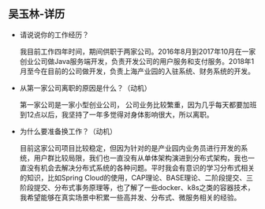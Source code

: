 ## 吴玉林-详历

- 请说说你的工作经历？

  我目前工作四年时间，期间供职于两家公司。2016年8月到2017年10月在一家创业公司做Java服务端开发，负责开发公司的用户服务和支付服务。2018年1月至今在目前的公司做开发，负责上海产业园的入驻系统、财务系统的开发。

- 从第一家公司离职的原因是什么？（动机）

  第一家公司是一家小型创业公司， 公司业务比较繁重，因为几乎每天都要加班到12点以后，我坚持了一年多觉得对身体影响很大，所以离职。

- 为什么要准备换工作？（动机）

  目前这家公司项目比较稳定，但因为针对的是产业园内业务员进行开发的系统，用户群比较局限，我们也一直没有从单体架构演进到分布式架构，我也一直没有机会去解决分布式系统的各种问题。平时我会有意识的学习分布式相关的知识，比如Spring Cloud的使用，CAP理论、BASE理论、二阶段提交、三阶段提交、分布式事务原理等，也了解了一些docker、k8s之类的容器技术，我希望能够在真实场景中积累一些高并发、分布式、微服务相关的经验。

  